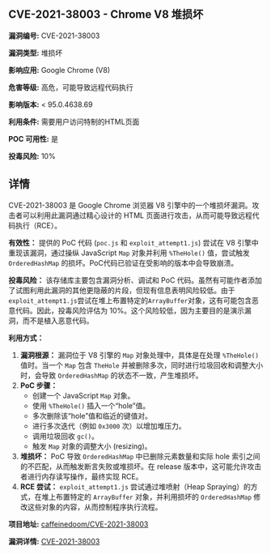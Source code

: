 ## CVE-2021-38003 - Chrome V8 堆损坏

**漏洞编号:** CVE-2021-38003

**漏洞类型:** 堆损坏

**影响应用:** Google Chrome (V8)

**危害等级:** 高危，可能导致远程代码执行

**影响版本:** < 95.0.4638.69

**利用条件:** 需要用户访问特制的HTML页面

**POC 可用性:** 是

**投毒风险:** 10%

## 详情

CVE-2021-38003 是 Google Chrome 浏览器 V8 引擎中的一个堆损坏漏洞。攻击者可以利用此漏洞通过精心设计的 HTML 页面进行攻击，从而可能导致远程代码执行（RCE）。

**有效性：**
提供的 PoC 代码 (`poc.js` 和 `exploit_attempt1.js`) 尝试在 V8 引擎中重现该漏洞，通过操纵 JavaScript `Map` 对象并利用 `%TheHole()` 值，尝试触发 `OrderedHashMap` 的损坏。PoC代码已验证在受影响的版本中会导致崩溃。

**投毒风险：**
该存储库主要包含漏洞分析、调试和 PoC 代码。虽然有可能作者添加了试图利用此漏洞的其他更隐蔽的片段，但现有信息表明风险较低。由于`exploit_attempt1.js`尝试在堆上布置特定的`ArrayBuffer`对象，这有可能包含恶意代码。因此，投毒风险评估为 10%。这个风险较低，因为主要目的是演示漏洞，而不是植入恶意代码。

**利用方式：**
1.  **漏洞根源：** 漏洞位于 V8 引擎的 `Map` 对象处理中，具体是在处理 `%TheHole()` 值时。当一个 `Map` 包含 `TheHole` 并被删除多次，同时进行垃圾回收和调整大小时，会导致 `OrderedHashMap` 的状态不一致，产生堆损坏。
2.  **PoC 步骤：**
    *   创建一个 JavaScript `Map` 对象。
    *   使用 `%TheHole()` 插入一个“hole”值。
    *   多次删除该“hole”值和临近的键值对。
    *   进行多次迭代（例如 `0x3000` 次）以增加堆压力。
    *   调用垃圾回收 `gc()`。
    *   触发 `Map` 对象的调整大小 (resizing)。
3.  **堆损坏：** PoC 导致 `OrderedHashMap` 中已删除元素数量和实际 hole 索引之间的不匹配，从而触发断言失败或堆损坏。在 release 版本中，这可能允许攻击者进行内存读写操作，最终实现 RCE。
4.  **RCE 尝试：** `exploit_attempt1.js` 尝试通过堆喷射（Heap Spraying）的方式，在堆上布置特定的 `ArrayBuffer` 对象，并利用损坏的 `OrderedHashMap` 修改这些对象的内容，从而控制程序执行流程。

**项目地址:** [caffeinedoom/CVE-2021-38003](https://github.com/caffeinedoom/CVE-2021-38003)

**漏洞详情:** [CVE-2021-38003](https://nvd.nist.gov/vuln/detail/CVE-2021-38003)